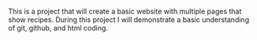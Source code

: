 This is a project that will create a basic website with multiple pages that show recipes. During this project I will demonstrate a basic understanding of git, github, and html coding.
